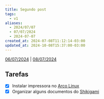 ```yaml
---
title: Segundo post
tags:
  - v1
aliases:
  - 2024/07/07
  - 07/07/2024
  - 2024-07-07
created_at: 2024-07-08T11:12:14-03:00
updated_at: 2024-10-08T15:37:00-03:00
---
```


[06/07/2024](2024-07-06-Primeiro_post.md) | [08/07/2024](2024-07-08-lazy.md)

## Tarefas
- [X] Instalar impressora no [Arco Linux](../../../api/entrada/2024/07/26/Arco_Linux.md)
- [x] Organizar alguns documentos do [Shikigami](../../../api/retorno/2024/07/26/Shikigami.md)
